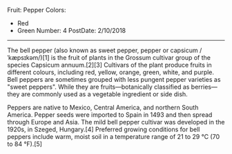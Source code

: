 Fruit: Pepper
Colors:
  - Red
  - Green
Number: 4
PostDate: 2/10/2018
---
The bell pepper (also known as sweet pepper, pepper or capsicum /ˈkæpsɪkəm/)[1] is the fruit of plants in the Grossum cultivar group of the species Capsicum annuum.[2][3] Cultivars of the plant produce fruits in different colours, including red, yellow, orange, green, white, and purple. Bell peppers are sometimes grouped with less pungent pepper varieties as "sweet peppers". While they are fruits—botanically classified as berries—they are commonly used as a vegetable ingredient or side dish.

Peppers are native to Mexico, Central America, and northern South America. Pepper seeds were imported to Spain in 1493 and then spread through Europe and Asia. The mild bell pepper cultivar was developed in the 1920s, in Szeged, Hungary.[4] Preferred growing conditions for bell peppers include warm, moist soil in a temperature range of 21 to 29 °C (70 to 84 °F).[5]